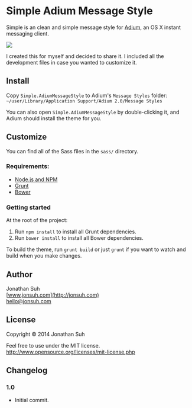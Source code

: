 Simple Adium Message Style
==========================

Simple is an clean and simple message style for [Adium](http://adium.im), an OS X instant messaging client.

![](http://cl.ly/image/1z3D0y1q0T3b/simple-adium-message-style-preview.gif)

I created this for myself and decided to share it. I included all the development files in case you wanted to customize it.

## Install

Copy `Simple.AdiumMessageStyle` to Adium's `Message Styles` folder: `~/user/Library/Application Support/Adium 2.0/Message Styles`

You can also open `Simple.AdiumMessageStyle` by double-clicking it, and Adium should install the theme for you.

## Customize

You can find all of the Sass files in the `sass/` directory.

### Requirements:

- [Node.js and NPM](http://nodejs.org/)
- [Grunt](http://gruntjs.com)
- [Bower](http://bower.io)

### Getting started

At the root of the project:

1. Run `npm install` to install all Grunt dependencies.
2. Run `bower install` to install all Bower dependencies.

To build the theme, run `grunt build` or just `grunt` if you want to watch and build when you make changes.

## Author

Jonathan Suh  
[www.jonsuh.com](http://jonsuh.com)  
<hello@jonsuh.com>

## License

Copyright &copy; 2014 Jonathan Suh

Feel free to use under the MIT license.  
http://www.opensource.org/licenses/mit-license.php

## Changelog

### 1.0
* Initial commit.